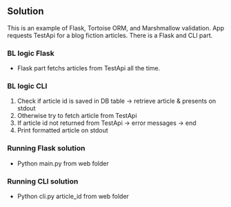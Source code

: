 ## Solution

This is an example of Flask, Tortoise ORM, and Marshmallow validation. App requests TestApi for a blog fiction articles.
There is a Flask and CLI part.

### BL logic Flask

- Flask part fetchs articles from TestApi all the time.

### BL logic CLI

1. Check if article id is saved in DB table -> retrieve article & presents on stdout
2. Otherwise try to fetch article from TestApi
3. If article id not returned from TestApi -> error messages -> end
4. Print formatted article on stdout

### Running Flask solution

- Python main.py from web folder

### Running CLI solution

- Python cli.py article_id
 from web folder
